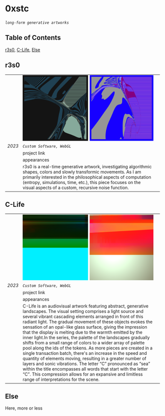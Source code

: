 # 0xstc

_`long-form generative artworks`_

## Table of Contents
[r3s0](#r3s0), [C-Life](#C-Life), [Else](#Else)

## r3s0

| | | |
| ---- | ---- | ---- |
||![](assets/user/r3s0-duo.png)|
|_2023_| _`Custom Software, WebGL`_||
| |project link | |
| |appearances | |
||r3s0 is a real-time generative artwork, investigating algorithmic shapes, colors and slowly transformic movements. As I am primarily interested in the philosophical aspects of computation (entropy, simulations, time, etc.), this piece focuses on the visual aspects of a custom, recursive noise function.||try

## C-Life

| | | |
| ---- | ---- | ---- |
||![](assets/user/c-Life-duo.png)|
|_2023_| _`Custom Software, WebGL`_||
| |project link | |
| |appearances | |
||C-Life is an audiovisual artwork featuring abstract, generative landscapes. The visual setting comprises a light source and several vibrant cascading elements arranged in front of this radiant light. The gradual movement of these objects evokes the sensation of an opal-like glass surface, giving the impression that the display is melting due to the warmth emitted by the inner light.In the series, the palette of the landscapes gradually shifts from a small range of colors to a wider array of palette pool along the ids of the tokens. As more pieces are created in a single transaction batch, there's an increase in the speed and quantity of elements moving, resulting in a greater number of layers and sonic vibrations. The letter “C” pronounced as “sea” within the title encompasses all words that start with the letter “C”. This compression allows for an expansive and limitless range of interpretations for the scene.||

## Else

Here, more or less


